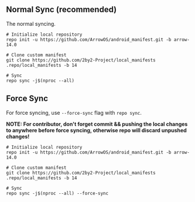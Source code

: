 ## Normal Sync (recommended)

The normal syncing.

```
# Initialize local repository
repo init -u https://github.com/ArrowOS/android_manifest.git -b arrow-14.0

# Clone custom manifest
git clone https://github.com/2by2-Project/local_manifests .repo/local_manifests -b 14

# Sync
repo sync -j$(nproc --all)
```

## Force Sync

For force syncing, use `--force-sync` flag with `repo sync`.

**NOTE: For contributor, don't forget commit && pushing the local changes to anywhere before force syncing, otherwise repo will discard unpushed changes!**

```
# Initialize local repository
repo init -u https://github.com/ArrowOS/android_manifest.git -b arrow-14.0

# Clone custom manifest
git clone https://github.com/2by2-Project/local_manifests .repo/local_manifests -b 14

# Sync
repo sync -j$(nproc --all) --force-sync
```
